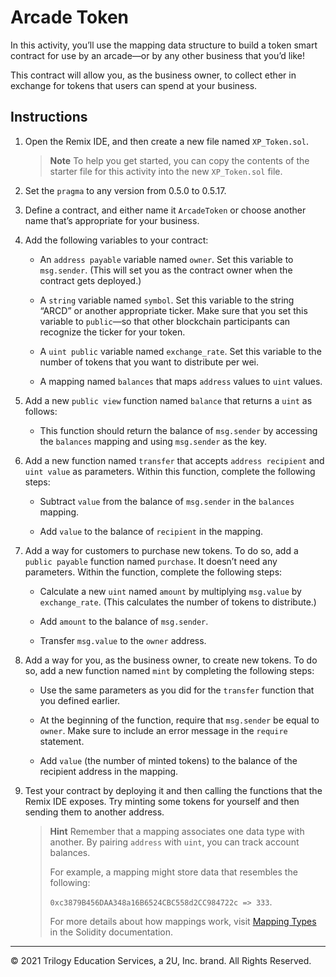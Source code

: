 # Arcade Token

In this activity, you’ll use the mapping data structure to build a token smart contract for use by an arcade&mdash;or by any other business that you’d like!

This contract will allow you, as the business owner, to collect ether in exchange for tokens that users can spend at your business.

## Instructions

1. Open the Remix IDE, and then create a new file named `XP_Token.sol`.

    > **Note** To help you get started, you can copy the contents of the starter file for this activity into the new `XP_Token.sol` file.

2. Set the `pragma` to any version from 0.5.0 to 0.5.17.

3. Define a contract, and either name it `ArcadeToken` or choose another name that’s appropriate for your business.

4. Add the following variables to your contract:

    * An `address payable` variable named `owner`. Set this variable to `msg.sender`. (This will set you as the contract owner when the contract gets deployed.)

    * A `string` variable named `symbol`. Set this variable to the string “ARCD” or another appropriate ticker. Make sure that you set this variable to `public`&mdash;so that other blockchain participants can recognize the ticker for your token.

    * A `uint public` variable named `exchange_rate`. Set this variable to the number of tokens that you want to distribute per wei.

    * A mapping named `balances` that maps `address` values to `uint` values.

5. Add a new `public view` function named `balance` that returns a `uint` as follows:

    * This function should return the balance of `msg.sender` by accessing the `balances` mapping and using `msg.sender` as the key.

6. Add a new function named `transfer` that accepts `address recipient` and `uint value` as parameters. Within this function, complete the following steps:

    * Subtract `value` from the balance of `msg.sender` in the `balances` mapping.

    * Add `value` to the balance of `recipient` in the mapping.

6. Add a way for customers to purchase new tokens. To do so, add a `public payable` function named `purchase`. It doesn’t need any parameters. Within the function, complete the following steps:

    * Calculate a new `uint` named `amount` by multiplying `msg.value` by `exchange_rate`. (This calculates the number of tokens to distribute.)

    * Add `amount` to the balance of `msg.sender`.

    * Transfer `msg.value` to the `owner` address.

7. Add a way for you, as the business owner, to create new tokens. To do so, add a new function named `mint` by completing the following steps:

    * Use the same parameters as you did for the `transfer` function that you defined earlier.

    * At the beginning of the function, require that `msg.sender` be equal to `owner`. Make sure to include an error message in the `require` statement.

    * Add `value` (the number of minted tokens) to the balance of the recipient address in the mapping.

8. Test your contract by deploying it and then calling the functions that the Remix IDE exposes. Try minting some tokens for yourself and then sending them to another address.

    > **Hint** Remember that a mapping associates one data type with another. By pairing `address` with `uint`, you can track account balances.
    >
    > For example, a mapping might store data that resembles the following:
    >
    > `0xc3879B456DAA348a16B6524CBC558d2CC984722c => 333`.
    >
    > For more details about how mappings work, visit [Mapping Types](https://solidity.readthedocs.io/en/v0.5.13/types.html#mapping-types) in the Solidity documentation.

---

© 2021 Trilogy Education Services, a 2U, Inc. brand. All Rights Reserved.

